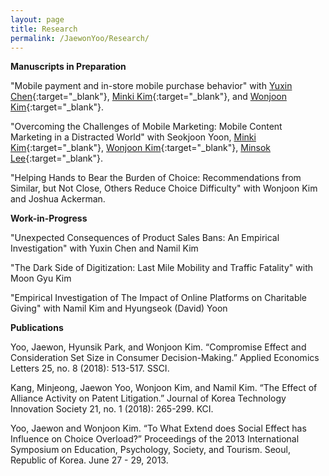 ```yaml
---
layout: page
title: Research
permalink: /JaewonYoo/Research/
---
```


**Manuscripts in Preparation**

"Mobile payment and in-store mobile purchase behavior" with [Yuxin Chen](https://shanghai.nyu.edu/academics/faculty/directory/yuxin-chen){:target="_blank"}, [Minki Kim](https://www.business.kaist.edu/faculty/pcmingki){:target="_blank"}, and [Wonjoon Kim](http://wjkim.kaist.ac.kr/home){:target="_blank"}.

"Overcoming the Challenges of Mobile Marketing: Mobile Content Marketing in a Distracted World" with Seokjoon Yoon, [Minki Kim](https://www.business.kaist.edu/faculty/pcmingki){:target="_blank"}, [Wonjoon Kim](http://wjkim.kaist.ac.kr/home){:target="_blank"}, [Minsok Lee](https://mapss.uchicago.edu/directory/min-sok-lee){:target="_blank"}.

"Helping Hands to Bear the Burden of Choice: Recommendations from Similar, but Not Close, Others Reduce Choice Difficulty" with Wonjoon Kim and Joshua Ackerman.

**Work-in-Progress**

"Unexpected Consequences of Product Sales Bans: An Empirical Investigation" with Yuxin Chen and Namil Kim

"The Dark Side of Digitization: Last Mile Mobility and Traffic Fatality" with Moon Gyu Kim

"Empirical Investigation of The Impact of Online Platforms on Charitable Giving" with Namil Kim and Hyungseok (David) Yoon

**Publications**

Yoo, Jaewon, Hyunsik Park, and Wonjoon Kim. “Compromise Effect and Consideration Set Size in Consumer Decision-Making.” Applied Economics Letters 25, no. 8 (2018): 513-517. SSCI.

Kang, Minjeong, Jaewon Yoo, Wonjoon Kim, and Namil Kim. “The Effect of Alliance Activity on Patent Litigation.” Journal of Korea Technology Innovation Society 21, no. 1 (2018): 265-299. KCI.

Yoo, Jaewon and Wonjoon Kim. “To What Extend does Social Effect has Influence on Choice Overload?” Proceedings of the 2013 International Symposium on Education, Psychology, Society, and Tourism. Seoul, Republic of Korea. June 27 - 29, 2013.
